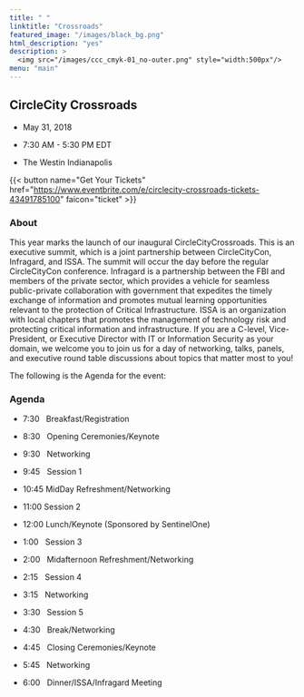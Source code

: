```yaml
---
title: " "
linktitle: "Crossroads"
featured_image: "/images/black_bg.png"
html_description: "yes"
description: >
  <img src="/images/ccc_cmyk-01_no-outer.png" style="width:500px"/>
menu: "main"
---
```


## CircleCity Crossroads

* May 31, 2018 
* 7:30 AM - 5:30 PM EDT

* The Westin Indianapolis

{{< button name="Get Your Tickets" href="https://www.eventbrite.com/e/circlecity-crossroads-tickets-43491785100" faicon="ticket" >}}

### About

This year marks the launch of our inaugural CircleCityCrossroads. This is an executive summit, which is a joint partnership between CircleCityCon, Infragard, and ISSA. The summit will occur the day before the regular CircleCityCon conference.
Infragard is a partnership between the FBI and members of the private sector, which provides a vehicle for seamless public-private collaboration with government that expedites the timely exchange of information and promotes mutual learning opportunities relevant to the protection of Critical Infrastructure. ISSA is an organization with local chapters that promotes the management of technology risk and protecting critical information and infrastructure.
If you are a C-level, Vice-President, or Executive Director with IT or Information Security as your domain, we welcome you to join us for a day of networking, talks, panels, and executive round table discussions about topics that matter most to you!


The following is the Agenda for the event:

### Agenda

* 7:30   Breakfast/Registration

* 8:30   Opening Ceremonies/Keynote

* 9:30   Networking

* 9:45   Session 1

* 10:45 MidDay Refreshment/Networking

* 11:00 Session 2

* 12:00 Lunch/Keynote (Sponsored by SentinelOne)

* 1:00   Session 3

* 2:00   Midafternoon Refreshment/Networking

* 2:15   Session 4

* 3:15   Networking

* 3:30   Session 5

* 4:30   Break/Networking

* 4:45   Closing Ceremonies/Keynote

* 5:45   Networking

* 6:00   Dinner/ISSA/Infragard Meeting
